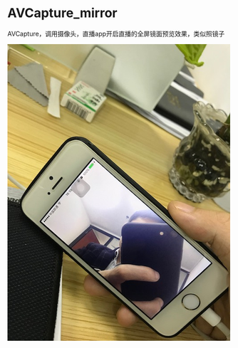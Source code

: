 # AVCapture_mirror
AVCapture，调用摄像头，直播app开启直播的全屏镜面预览效果，类似照镜子


![image](https://github.com/feibaichen/AVCapture_mirror/blob/master/777.jpeg)
